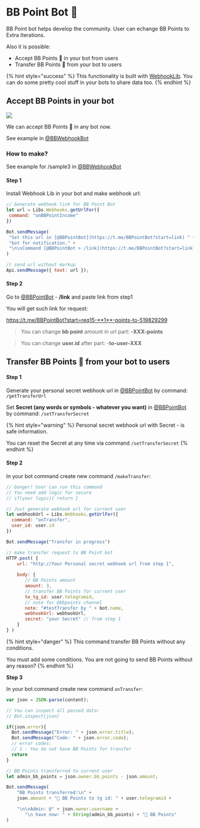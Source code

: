 # BB Point Bot 💎

BB Point bot helps develop the community. User can echange BB Points to Extra Iterations.

Also it is possible:

* Accept BB Points 💎 in your bot from users
* Transfer BB Points 💎 from your bot to users

{% hint style="success" %}
This functionality is built with [WebhookLib](../libs/webhooks-lib.md). You can do some pretty cool stuff in your bots to share data too.
{% endhint %}

## Accept BB Points in your bot

![](https://telegra.ph/file/31b497c82e26a1dc2d8d3.png)

We can accept BB Points 💎 in any bot now.

See example in [@BBWebhookBot](https://t.me/BBWebhookBot)

### How to make?

See example for /sample3 in [@BBWebhookBot](https://t.me/BBWebhookBot)

#### Step 1

Install Webhook Lib in your bot and make webhook url:

```javascript
// Generate webhook link for BB Point Bot
let url = Libs.Webhooks.getUrlFor({
 command: "onBBPointIncome"
})

Bot.sendMessage(
 "Set this url in [@BBPointBot](https://t.me/BBPointBot?start=link) " +
 "bot for notification." +
 "\n\nCommand [@BBPointBot > /link](https://t.me/BBPointBot?start=link) "
)

// send url without markup
Api.sendMessage({ text: url });
```



#### Step 2 <a id="Step-2"></a>

Go to [@BBPointBot](https://t.me/BBPointBot) - **/link** and paste link from step1

You will get such link for request:

https://t.me/BBPointBot?start=req15-**1**-points-to-519829299

> You can change **bb point** amount in url part: **-XXX-points**

> You can change **user.id** after part: -**to-user-XXX**



## Transfer BB Points 💎 from your bot to users

#### Step 1

Generate your personal secret webhook url in [@BBPointBot](https://t.me/BBPointBot) by command: `/getTransferUrl`

Set **Secret \(**any words or symbols - whatever you want**\)** in [@BBPointBot](https://t.me/BBPointBot) by command: `/setTransferSecret`

{% hint style="warning" %}
Personal secret webhook url with Secret - is safe information. 

You can reset the Secret at any time via command `/setTransferSecret` 
{% endhint %}



#### Step 2

In your bot command create new command `/makeTransfer`:

```javascript
// Danger! User can run this command
// You need add logic for secure
// if(your logic){ return }

// Just generate webhook url for current user
let webhookUrl = Libs.Webhooks.getUrlFor({
  command: "onTransfer",
  user_id: user.id
})

Bot.sendMessage("Transfer in progress")

// make transfer request to BB Point bot
HTTP.post( {
    url: "http://Your Personal secret webhook url from step 1",
         
    body: {
       // BB Points amount
       amount: 3,
       // transfer BB Points for current user
       to_tg_id: user.telegramid,
       // note for @bbpoints channel
       note: "#testTransfer by " + bot.name,
       webhookUrl: webhookUrl,
       secret: "your Secret" // from step 1
    }
} )

```

{% hint style="danger" %}
This command transfer BB Points without any conditions.

You must add some conditions. You are not going to send BB Points without any reason? 
{% endhint %}

**Step 3**

In your bot command create new command `onTransfer`:

```javascript
var json = JSON.parse(content);

// You can inspect all passed data:
// Bot.inspect(json)

if(json.error){
  Bot.sendMessage("Error: " + json.error.title);
  Bot.sendMessage("Code: " + json.error.code);
  // error codes:
  // 1 - You do not have BB Points for transfer
  return
}

// BB Points transferred to current user
let admin_bb_points = json.owner.bb_points - json.amount;

Bot.sendMessage(
    "BB Points transferred:\n" +
    json.amount + "💎 BB Points to tg id: " + user.telegramid + 

    "\n\nAdmin: @" + json.owner.username + 
       "\n have now: " + String(admin_bb_points) + "💎 BB Points"
)


```



